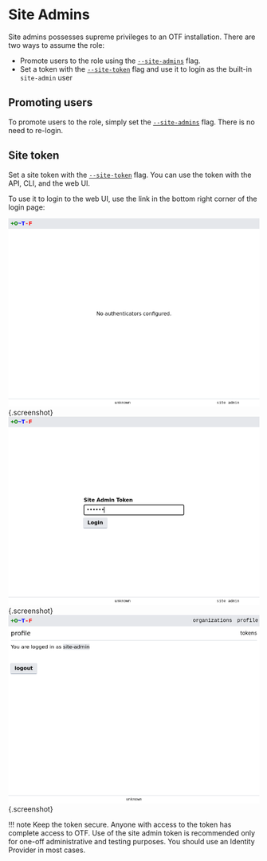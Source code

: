 # Site Admins

Site admins possesses supreme privileges to an OTF installation. There are two ways to assume the role:

* Promote users to the role using the [`--site-admins`](../../config/flags/#-site-admins) flag.
* Set a token with the [`--site-token`](../../config/flags/#-site-token) flag and use it to login as the built-in `site-admin` user

## Promoting users

To promote users to the role, simply set the [`--site-admins`](../../config/flags/#-site-admins) flag. There is no need to re-login.

## Site token

Set a site token with the [`--site-token`](../../config/flags/#-site-token) flag. You can use the token with the API, CLI, and the web UI.

To use it to login to the web UI, use the link in the bottom right corner of the login page:

![login page](../images/no_authenticators_site_admin_login.png){.screenshot}
![site admin enter token](../images/site_admin_login_enter_token.png){.screenshot}
![site admin profile](../images/site_admin_profile.png){.screenshot}

!!! note
    Keep the token secure. Anyone with access to the token has complete access to OTF. Use of the site admin token is recommended only for one-off administrative and testing purposes. You should use an Identity Provider in most cases.
